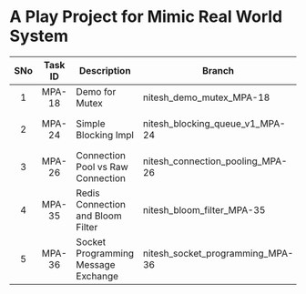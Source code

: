 # A Play Project for Mimic Real World System

| **SNo** | **Task ID** | **Description**                     | **Branch**                       | **PR Links**                                                           | **Some More Reads**              |
|:-------:|:-----------:|-------------------------------------|----------------------------------|------------------------------------------------------------------------|----------------------------------|
|    1    |   MPA-18    | Demo for Mutex                      | nitesh_demo_mutex_MPA-18         | [PR](https://github.com/Nitesh-Nandan/master-system-java/pull/1/files) |                                  |
|    2    |   MPA-24    | Simple Blocking Impl                | nitesh_blocking_queue_v1_MPA-24  | [PR](https://github.com/Nitesh-Nandan/master-system-java/pull/2)       | [Link](./docs/Blocking Queue.md) |
|    3    |   MPA-26    | Connection Pool vs Raw Connection   | nitesh_connection_pooling_MPA-26 | [PR](https://github.com/Nitesh-Nandan/master-system-java/pull/3)       |                                  |
|    4    |   MPA-35    | Redis Connection and Bloom Filter   | nitesh_bloom_filter_MPA-35       | [PR](https://github.com/Nitesh-Nandan/master-system-java/pull/4)       |                                  |
|    5    |   MPA-36    | Socket Programming Message Exchange | nitesh_socket_programming_MPA-36 | [PR](https://github.com/Nitesh-Nandan/master-system-java/pull/5)       |                                  |

